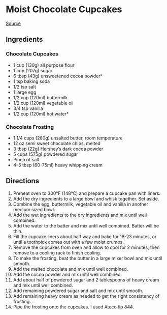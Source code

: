 # Moist Chocolate Cupcakes

[Source](https://www.lifeloveandsugar.com/moist-homemade-chocolate-cupcakes/)

## Ingredients

### Chocolate Cupcakes

- 1 cup (130g) all purpose flour
- 1 cup (207g) sugar
- 6 tbsp (43g) unsweetened cocoa powder*
- 1 tsp baking soda
- 1/2 tsp salt
- 1 large egg
- 1/2 cup (120ml) buttermilk
- 1/2 cup (120ml) vegetable oil
- 3/4 tsp vanilla
- 1/2 cup (120ml) hot water*

### Chocolate Frosting

- 1 1/4 cups (280g) unsalted butter, room temperature
- 12 oz semi sweet chocolate chips, melted
- 3 tbsp (22g) Hershey’s dark cocoa powder
- 5 cups (575g) powdered sugar
- Pinch of salt
- 4–5 tbsp (60-75ml) heavy whipping cream

## Directions

1. Preheat oven to 300°F (148°C) and prepare a cupcake pan with liners.
2. Add the dry ingredients to a large bowl and whisk together. Set aside.
3. Combine the egg, buttermilk, vegetable oil and vanilla in another medium sized bowl.
4. Add the wet ingredients to the dry ingredients and mix until well combined.
5. Add the water to the batter and mix until well combined. Batter will be thin.
6. Fill the cupcake liners about half way and bake for 18-23 minutes, or until a toothpick comes out with a few moist crumbs.
7. Remove the cupcakes from oven and allow to cool for 2 minutes, then remove to a cooling rack to finish cooling.
8. To make the frosting, beat the butter in a large mixer bowl and mix until smooth.
9. Add the melted chocolate and mix until well combined.
10. Add the cocoa powder and mix until well combined.
11. Add about half of powdered sugar and 2 tablespoons of heavy cream and mix until well combined.
12. Add remaining powdered sugar and salt and mix until smooth.
13. Add remaining heavy cream as needed to get the right consistency of frosting.
14. Pipe the frosting onto the cupcakes. I used Ateco tip 844.
